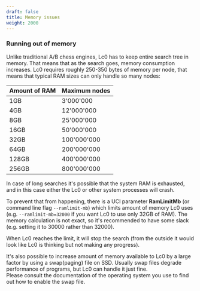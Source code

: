 ```yaml
---
draft: false
title: Memory issues
weight: 2000
---
```


### Running out of memory

Unlike traditional A/B chess engines, Lc0 has to keep entire search tree in memory.
That means that as the search goes, memory consumption increases. Lc0 requires roughly 250-350 bytes of memory per node, that means that typical RAM sizes can only handle so many nodes:

| Amount of RAM | Maximum nodes |
| ------------- | ------------- |
| 1GB           | 3'000'000     |
| 4GB           | 12'000'000    |
| 8GB           | 25'000'000    |
| 16GB          | 50'000'000    |
| 32GB          | 100'000'000   |
| 64GB          | 200'000'000   |
| 128GB         | 400'000'000   |
| 256GB         | 800'000'000   |


In case of long searches it's possible that the system RAM is exhausted, and in this case either the Lc0 or other system processes will crash.

To prevent that from happening, there is a UCI parameter **RamLimitMb** (or command line flag `--ramlimit-mb`) which limits amount of memory Lc0 uses (e.g. `--ramlimit-mb=32000` if you want Lc0 to use only 32GB of RAM). The memory calculation is not exact, so it's recommended to have some slack (e.g. setting it to 30000 rather than 32000).

When Lc0 reaches the limit, it will stop the search (from the outside it would look like Lc0 is thinking but not making any progress).

It's also possible to increase amount of memory available to Lc0 by a large factor by using a swap(paging) file on SSD. Usually swap files degrade performance of programs, but Lc0 can handle it just fine.  
Please consult the documentation of the operating system you use to find out how to enable the swap file.
